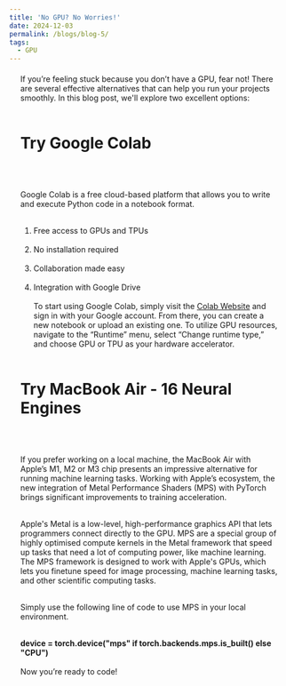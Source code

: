 ```yaml
---
title: 'No GPU? No Worries!'
date: 2024-12-03
permalink: /blogs/blog-5/
tags:
  - GPU
---
```

<div style="margin-left: 20px; margin-right: 20px; margin-top: 20px;">
If you’re feeling stuck because you don’t have a GPU, fear not! There are several effective alternatives that can help you run your projects smoothly. In this blog post, we'll explore two excellent options:<br/><br/>
  
# Try Google Colab 
<br/><br/>

Google Colab is a free cloud-based platform that allows you to write and execute Python code in a notebook format. <br/><br/>
1. Free access to GPUs and TPUs<br/><br/>
2. No installation required<br/><br/>
3. Collaboration made easy<br/><br/>
4. Integration with Google Drive<br/><br/>
To start using Google Colab, simply visit the [Colab Website](https://colab.research.google.com/) and sign in with your Google account. From there, you can create a new notebook or upload an existing one. To utilize GPU resources, navigate to the “Runtime” menu, select “Change runtime type,” and choose GPU or TPU as your hardware accelerator. 
<br/><br/>

# Try MacBook Air - 16 Neural Engines 
<br/><br/>

If you prefer working on a local machine, the MacBook Air with Apple’s M1, M2 or M3 chip presents an impressive alternative for running machine learning tasks. Working with Apple’s ecosystem, the new integration of Metal Performance Shaders (MPS) with PyTorch brings significant improvements to training acceleration. <br/><br/>

Apple's Metal is a low-level, high-performance graphics API that lets programmers connect directly to the GPU. MPS are a special group of highly optimised compute kernels in the Metal framework that speed up tasks that need a lot of computing power, like machine learning. The MPS framework is designed to work with Apple's GPUs, which lets you finetune speed for image processing, machine learning tasks, and other scientific computing tasks.<br/><br/>

Simply use the following line of code to use MPS in your local environment.<br/><br/>


<b>device = torch.device("mps" if torch.backends.mps.is_built() else "CPU")</b>
<br/><br/>
Now you’re ready to code!




</div>
